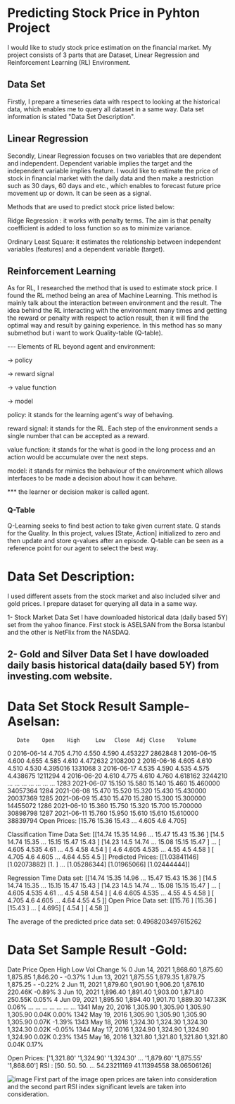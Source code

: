 # Predicting Stock Price in Pyhton Project

I would like to study stock price estimation on the financial market. My project consists of 3 parts that are Dataset, Linear Regression and Reinforcement Learning (RL) Environment.
## Data Set
Firstly, I prepare a timeseries data with respect to looking at the historical data, which enables me to query all dataset in a same way. Data set information is stated "Data Set Description". 

## Linear Regression 
Secondly, Linear Regression focuses on two variables that are dependent and independent. Dependent variable implies the target and the independent variable implies feature. I would like to estimate the price of stock in financial market with the daily data and then make a restriction such as 30 days, 60 days and etc., which enables to forecast future price movement up or down. It can be seen as a signal. 

Methods that are used to predict stock price listed below:

 Ridge Regression : it works with penalty terms. The aim is that penalty coefficient is added to loss function so as to minimize variance.
  
 Ordinary Least Square: it estimates the relationship between independent variables (features) and a dependent variable (target).

 ## Reinforcement Learning
 
As for RL, I researched the method that is used to estimate stock price. I found  the RL  method being an area of Machine Learning. This method is mainly talk about the interaction between environment and the result. The idea behind the RL interacting with the environment many times and getting the reward or penalty with respect to action result, then it will find the optimal way and result by gaining experience. In this method has so many submethod but i want to work Quality-table (Q-table).

--- Elements of RL beyond agent and environment:
  
   -> policy
   
   -> reward signal
   
   -> value function
   
   -> model
  
  
  policy: it stands for the learning agent's way of behaving.
  
  reward signal: it stands for the RL. Each step of the environment sends a single number that can be accepted as a reward.
  
  value function: it stands for the what is good in the long process and an action would be accumulate over the next steps.
  
  model: it stands for mimics the behaviour of the environment which allows interfaces to be made a decision about how it can behave.
  
  *** the learner or decision maker is called agent. 
  ### Q-Table  
  Q-Learning seeks to find best action to take given current state. Q stands for the Quality.
  In this project, values [State, Action] initialized to zero and then update and store q-values after an episode. 
  Q-table can be seen as a reference point for our agent to select the best way. 
  

 
 
 

# Data Set Description:

I used different assets from the stock market and also included silver and gold prices. I prepare dataset for querying all data in a same way.

1- Stock Market Data Set 
I have downloaded historical data (daily based 5Y) set from the yahoo finance. First stock is ASELSAN from the Borsa Istanbul and the other is NetFlix from the NASDAQ.

2- Gold and Silver Data Set
I have dowloaded daily basis historical data(daily based 5Y) from investing.com website. 
-------------------

 # Data Set Stock Result Sample- Aselsan: 
 
       Date    Open    High     Low   Close  Adj Close    Volume
0     2016-06-14   4.705   4.710   4.550   4.590   4.453227   2862848
1     2016-06-15   4.600   4.655   4.585   4.610   4.472632   2108200
2     2016-06-16   4.605   4.610   4.510   4.530   4.395016   1331068
3     2016-06-17   4.535   4.590   4.535   4.575   4.438675   1211294
4     2016-06-20   4.610   4.775   4.610   4.760   4.618162   3244210
         ...     ...     ...     ...     ...        ...       ...
1283  2021-06-07  15.150  15.580  15.140  15.460  15.460000  34057364
1284  2021-06-08  15.470  15.520  15.320  15.430  15.430000  20037369
1285  2021-06-09  15.430  15.470  15.280  15.300  15.300000  14455072
1286  2021-06-10  15.360  15.750  15.320  15.700  15.700000  30898798
1287  2021-06-11  15.760  15.950  15.610  15.610  15.610000  38839794
Open Prices: 
 [15.76  15.36  15.43  ...  4.605  4.6    4.705]

 Classification Time Data Set: 
 [[14.74  15.35  14.96  ... 15.47  15.43  15.36 ]
 [14.5   14.74  15.35  ... 15.15  15.47  15.43 ]
 [14.23  14.5   14.74  ... 15.08  15.15  15.47 ]
 ...
 [ 4.605  4.535  4.61  ...  4.5    4.58   4.54 ]
 [ 4.6    4.605  4.535 ...  4.55   4.5    4.58 ]
 [ 4.705  4.6    4.605 ...  4.64   4.55   4.5  ]] 
 Predicted Prices: 
 [[1.03841146]
 [1.02073882]
 [1.        ]
 ...
 [1.05286344]
 [1.01965066]
 [1.02444444]]
 
 Regression Time Data set: 
 [[14.74  15.35  14.96  ... 15.47  15.43  15.36 ]
 [14.5   14.74  15.35  ... 15.15  15.47  15.43 ]
 [14.23  14.5   14.74  ... 15.08  15.15  15.47 ]
 ...
 [ 4.605  4.535  4.61  ...  4.5    4.58   4.54 ]
 [ 4.6    4.605  4.535 ...  4.55   4.5    4.58 ]
 [ 4.705  4.6    4.605 ...  4.64   4.55   4.5  ]] 
 Open Price Data set: 
 [[15.76 ]
 [15.36 ]
 [15.43 ]
 ...
 [ 4.695]
 [ 4.54 ]
 [ 4.58 ]]

 The average of the predicted price data set:  0.4968203497615262
 
 # Data Set Sample Result -Gold:
 
  Date     Price      Open      High       Low      Vol Change %
0     Jun 14, 2021  1,868.60  1,875.60  1,875.85  1,846.20        -   -0.37%
1     Jun 13, 2021  1,875.55  1,879.35  1,879.75  1,875.25        -   -0.22%
2     Jun 11, 2021  1,879.60  1,901.90  1,906.20  1,876.10  220.46K   -0.89%
3     Jun 10, 2021  1,896.40  1,891.40  1,903.00  1,871.80  250.55K    0.05%
4     Jun 09, 2021  1,895.50  1,894.40  1,901.70  1,889.30  147.33K    0.06%
           ...       ...       ...       ...       ...      ...      ...
1341  May 20, 2016  1,305.90  1,305.90  1,305.90  1,305.90    0.04K    0.00%
1342  May 19, 2016  1,305.90  1,305.90  1,305.90  1,305.90    0.07K   -1.39%
1343  May 18, 2016  1,324.30  1,324.30  1,324.30  1,324.30    0.02K   -0.05%
1344  May 17, 2016  1,324.90  1,324.90  1,324.90  1,324.90    0.02K    0.23%
1345  May 16, 2016  1,321.80  1,321.80  1,321.80  1,321.80    0.04K    0.17%

 Open Prices: 
 ['1,321.80' '1,324.90' '1,324.30' ... '1,879.60' '1,875.55' '1,868.60']
RSI : [50.         50.         50.         ... 54.23211169 41.11394558   38.06506126]

![image](https://user-images.githubusercontent.com/78654515/124862601-5e12c200-dfbe-11eb-8e9c-27b1009c44d1.png)
First part of the image open prices are taken into consideration and the second part RSI index significant levels are taken into consideration.
